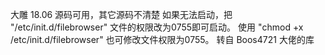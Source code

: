 大雕 18.06 源码可用，其它源码不清楚
如果无法启动，把 "/etc/init.d/filebrowser" 文件的权限改为0755即可启动。
使用 "chmod +x /etc/init.d/filebrowser" 也可修改文件权限为0755。
转自 Boos4721 大佬的库
